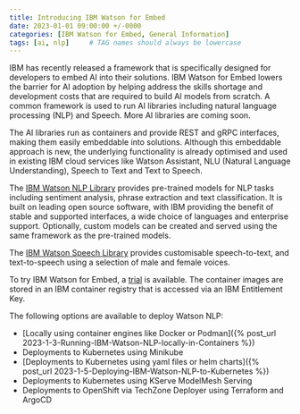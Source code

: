 ```yaml
---
title: Introducing IBM Watson for Embed
date: 2023-01-01 09:00:00 +/-0000
categories: [IBM Watson for Embed, General Information]
tags: [ai, nlp]     # TAG names should always be lowercase
---
```


IBM has recently released a framework that is specifically designed for developers to embed AI into their solutions.  IBM Watson for Embed lowers the barrier for AI adoption by helping address the skills shortage and development costs that are required to build AI models from scratch.  A common framework is used to run AI libraries including natural language processing (NLP) and Speech.  More AI libraries are coming soon.  

The AI libraries run as containers and provide REST and gRPC interfaces, making them easily embeddable into solutions.  Although this embeddable approach is new, the underlying functionality is already optimised and used in existing IBM cloud services like Watson Assistant, NLU (Natural Language Understanding), Speech to Text and Text to Speech.

The [IBM Watson NLP Library](https://www.ibm.com/products/ibm-watson-natural-language-processing) provides pre-trained models for NLP tasks including sentiment analysis, phrase extraction and text classification.  It is built on leading open source software, with IBM providing the benefit of stable and supported interfaces, a wide choice of languages and enterprise support.  Optionally, custom models can be created and served using the same framework as the pre-trained models.

The [IBM Watson Speech Library](https://www.ibm.com/products/watson-speech-embed-libraries) provides customisable speech-to-text, and text-to-speech using a selection of male and female voices.

To try IBM Watson for Embed, a [trial](https://www.ibm.com/account/reg/uk-en/signup?formid=urx-51726) is available. The container images are stored in an IBM container registry that is accessed via an IBM Entitlement Key.

The following options are available to deploy Watson NLP:

* [Locally using container engines like Docker or Podman]({% post_url 2023-1-3-Running-IBM-Watson-NLP-locally-in-Containers %})
* Deployments to Kubernetes using Minikube
* [Deployments to Kubernetes using yaml files or helm charts]({% post_url 2023-1-5-Deploying-IBM-Watson-NLP-to-Kubernetes %})
* Deployments to Kubernetes using KServe ModelMesh Serving
* Deployments to OpenShift via TechZone Deployer using Terraform and ArgoCD

